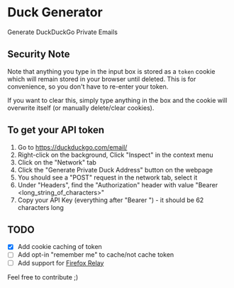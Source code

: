 # Duck Generator

Generate DuckDuckGo Private Emails

## Security Note

Note that anything you type in the input box is stored as a `token` cookie which will remain stored in your browser until deleted.
This is for convenience, so you don't have to re-enter your token.

If you want to clear this, simply type anything in the box and the cookie will overwrite itself (or manually delete/clear cookies).

## To get your API token

1. Go to https://duckduckgo.com/email/
2. Right-click on the background, Click "Inspect" in the context menu
3. Click on the "Network" tab
4. Click the "Generate Private Duck Address" button on the webpage
5. You should see a "POST" request in the network tab, select it
6. Under "Headers", find the "Authorization" header with value "Bearer <long_string_of_characters>"
7. Copy your API Key (everything after "Bearer ") - it should be 62 characters long 

## TODO
- [x] Add cookie caching of token
- [ ] Add opt-in "remember me" to cache/not cache token
- [ ] Add support for [Firefox Relay](https://relay.firefox.com)

Feel free to contribute ;)
